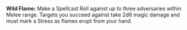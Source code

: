**Wild Flame:** Make a Spellcast Roll against up to three adversaries within Melee range. Targets you succeed against take 2d6 magic damage and must mark a Stress as flames erupt from your hand.
